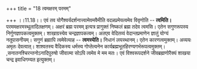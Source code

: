 +++
title = "18 त्वमक्षरम् परमम्"

+++
।।11.18।। एवं तव योगैश्वर्यदर्शनात्त्वामेवमवैमीति वदन्नप्रमेयत्वमेव
विवृणोति -- **त्वमिति।** परममक्षरमस्थूलादिलक्षणम्। अक्षरं ब्रह्म परमम्
इत्यत्र प्रागुक्तं निष्कलं ब्रह्म तदेव त्वमसि। एतेन सगुणरूपस्य
निर्गुणज्ञापकत्वमुक्तम्। शाखाग्रस्येव चन्द्रज्ञापकत्वम्। अतएव वेदितव्यं
वेदान्तप्रमाणेन ज्ञातुं योग्यं नतूपासनीयम्। सगुणं ब्रह्मापि त्वमेवेत्याह
-- **त्वमस्येति।** निधानं लयस्थानम्। एतेन कारणत्वमुक्तम्। अव्ययः अमृतः
देवत्वात्। शाश्वतस्य वैदिकस्य धर्मस्य गोप्तेत्यनेन
कार्यब्रह्मभूतहिरण्यगर्भरूपत्वमुक्तम्। ,सनातनश्चिरन्तनोऽनादिपुरुषो
जीवात्मा सोऽपि त्वमेव मे मम मतः। एवं विश्वरूपदर्शने जीवब्रह्मणोरैक्यं
शाखया चन्द्र इवाधिगम्यत इत्युक्तम्।
